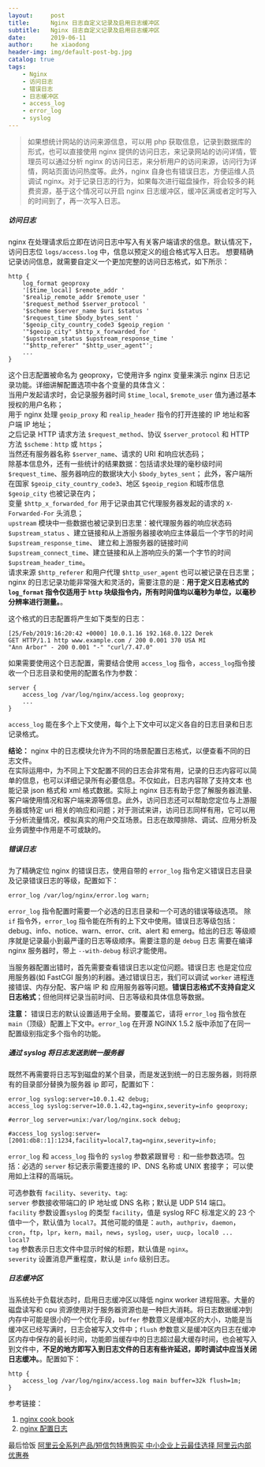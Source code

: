 ```yaml
---
layout:     post
title:      Nginx 日志自定义记录及启用日志缓冲区
subtitle:   Nginx 日志自定义记录及启用日志缓冲区
date:       2019-06-11
author:     he xiaodong
header-img: img/default-post-bg.jpg
catalog: true
tags:
    - Nginx
    - 访问日志
    - 错误日志
    - 日志缓冲区
    - access_log
    - error_log
    - syslog
---
```


> 如果想统计网站的访问来源信息，可以用 php 获取信息，记录到数据库的形式，也可以直接使用 nginx 提供的访问日志，来记录网站的访问详情，管理员可以通过分析 nginx 的访问日志，来分析用户的访问来源，访问行为详情，网站页面访问热度等。此外，nginx 自身也有错误日志，方便运维人员调试 nginx。对于记录日志的行为，如果每次进行磁盘操作，将会较多的耗费资源，基于这个情况可以开启 nginx 日志缓冲区，缓冲区满或者定时写入的时间到了，再一次写入日志。

##### 访问日志
nginx 在处理请求后立即在访问日志中写入有关客户端请求的信息。默认情况下，访问日志位 `logs/access.log` 中，信息以预定义的组合格式写入日志。
想要精确记录访问信息，就需要自定义一个更加完整的访问日志格式，如下所示：

```nginx
http {
    log_format geoproxy
    '[$time_local] $remote_addr '
    '$realip_remote_addr $remote_user '
    '$request_method $server_protocol '
    '$scheme $server_name $uri $status '
    '$request_time $body_bytes_sent '
    '$geoip_city_country_code3 $geoip_region '
    '"$geoip_city" $http_x_forwarded_for '
    '$upstream_status $upstream_response_time '
    '"$http_referer" "$http_user_agent"';
    ...
}
```
这个日志配置被命名为 geoproxy，它使用许多 nginx 变量来演示 nginx 日志记录功能。详细讲解配置选项中各个变量的具体含义：<br />
当用户发起请求时，会记录服务器时间 `$time_local`, `$remote_user` 值为通过基本授权的用户名称；<br />
用于 nginx 处理 `geoip_proxy` 和 `realip_header` 指令的打开连接的 IP 地址和客户端 IP 地址；<br />
之后记录 HTTP 请求方法 `$request_method`、协议 `$server_protocol` 和 HTTP 方法 `$scheme：http` 或 `https`；<br />
当然还有服务器名称 `$server_name`、请求的 URI 和响应状态码；<br />
除基本信息外，还有一些统计的结果数据：包括请求处理的毫秒级时间 `$request_time`、服务器响应的数据块大小 `$body_bytes_sent`；
此外，客户端所在国家 `$geoip_city_country_code3`、地区 `$geoip_region` 和城市信息 `$geoip_city` 也被记录在内；<br />
变量 `$http_x_forwarded_for` 用于记录由其它代理服务器发起的请求的 `X-Forwarded-For` 头消息；<br />
`upstream` 模块中一些数据也被记录到日志里：被代理服务器的响应状态码 `$upstream_status` 、建立链接和从上游服务器接收响应主体最后一个字节的时间 `$upstream_response_time`、 建立和上游服务器的链接时间 `$upstream_connect_time`、建立链接和从上游响应头的第一个字节的时间 `$upstream_header_time`。 <br />
请求来源 `$http_referer` 和用户代理 `$http_user_agent` 也可以被记录在日志里；<br />
nginx 的日志记录功能非常强大和灵活的，需要注意的是：**用于定义日志格式的 `log_format` 指令仅适用于 `http` 块级指令内，所有时间值均以毫秒为单位，以毫秒分辨率进行测量。**。

这个格式的日志配置将产生如下类型的日志：
```nginx
[25/Feb/2019:16:20:42 +0000] 10.0.1.16 192.168.0.122 Derek
GET HTTP/1.1 http www.example.com / 200 0.001 370 USA MI
"Ann Arbor" - 200 0.001 "-" "curl/7.47.0"
```
如果需要使用这个日志配置，需要结合使用 `access_log` 指令，`access_log`指令接收一个日志目录和使用的配置名作为参数：

```nginx
server {
    access_log /var/log/nginx/access.log geoproxy;
    ...
}
```
`access_log` 能在多个上下文使用，每个上下文中可以定义各自的日志目录和日志记录格式。

**结论：** nginx 中的日志模块允许为不同的场景配置日志格式，以便查看不同的日志文件。<br />
在实际运用中，为不同上下文配置不同的日志会非常有用，记录的日志内容可以简单的信息，也可以详细记录所有必要信息。不仅如此，日志内容除了支持文本
也能记录 json 格式和 xml 格式数据。实际上 nginx 日志有助于您了解服务器流量、客户端使用情况和客户端来源等信息。此外，访问日志还可以帮助您定位与上游服务器或特定 uri 相关的响应和问题；对于测试来讲，访问日志同样有用，它可以用于分析流量情况，模拟真实的用户交互场景。日志在故障排除、调试、应用分析及业务调整中作用是不可或缺的。

##### 错误日志
为了精确定位 nginx 的错误日志，使用自带的 `error_log` 指令定义错误日志目录及记录错误日志的等级，配置如下：
```nginx
error_log /var/log/nginx/error.log warn;
```
`error_log` 指令配置时需要一个必选的日志目录和一个可选的错误等级选项。
除 `if` 指令外，`error_log` 指令能在所有的上下文中使用。错误日志等级包括：
debug、info、notice、warn、error、crit、alert 和 emerg。给出的日志
等级顺序就是记录最小到最严谨的日志等级顺序。需要注意的是 `debug` 日志
需要在编译 nginx 服务器时，带上 `--with-debug` 标识才能使用。

当服务器配置出错时，首先需要查看错误日志以定位问题。错误日志
也是定位应用服务器(如 FastCGI 服务)的利器。通过错误日志，我们可以调试 `worker` 进程连接错误、内存分配、客户端 IP 和 应用服务器等问题。**错误日志格式不支持自定义日志格式**；但他同样记录当前时间、日志等级和具体信息等数据。

**注意：** 错误日志的默认设置适用于全局。要覆盖它，请将 `error_log` 指令放在 `main`（顶级）配置上下文中。`error_log` 在开源 NGINX 1.5.2 版中添加了在同一配置级别指定多个指令的功能。

##### 通过 syslog 将日志发送到统一服务器
既然不再需要将日志写到磁盘的某个目录，而是发送到统一的日志服务器，则将原有的目录部分替换为服务器 ip 即可，配置如下：
```nginx
error_log syslog:server=10.0.1.42 debug;
access_log syslog:server=10.0.1.42,tag=nginx,severity=info geoproxy;

#error_log server=unix:/var/log/nginx.sock debug;

#access_log syslog:server=[2001:db8::1]:1234,facility=local7,tag=nginx,severity=info;
```
`error_log` 和 `access_log` 指令的 `syslog` 参数紧跟冒号 `:` 和一些参数选项。包括：必选的 `server` 标记表示需要连接的 IP、DNS 名称或 UNIX 套接字；
可以使用如上注释的高端玩。

可选参数有 `facility`、`severity`、`tag`: <br />
`server` 参数接收带端口的 IP 地址或 DNS 名称；默认是 UDP 514 端口。<br />
`facility` 参数设置`syslog` 的类型 `facility`，值是 syslog RFC 标准定义的 23 个值中一个，默认值为 `local7`。其他可能的值是：`auth`，`authpriv`，`daemon`，`cron`，`ftp`，`lpr`，`kern`，`mail`，`news`，`syslog`，`user`，`uucp`，`local0 ... local7`<br />
`tag` 参数表示日志文件中显示时候的标题，默认值是 `nginx`。<br />
`severity` 设置消息严重程度，默认是 `info` 级别日志。

##### 日志缓冲区
当系统处于负载状态时，启用日志缓冲区以降低 nginx worker 进程阻塞。大量的磁盘读写和 cpu 资源使用对于服务器资源也是一种巨大消耗。将日志数据缓冲到内存中可能是很小的一个优化手段，`buffer` 参数意义是缓冲区的大小，功能是当缓冲区已经写满时，日志会被写入文件中；`flush` 参数意义是缓冲区内日志在缓冲区内存中保存的最长时间，功能即当缓存中的日志超过最大缓存时间，也会被写入到文件中，**不足的地方即写入到日志文件的日志有些许延迟，即时调试中应当关闭日志缓冲。**。配置如下：
```nginx
http {
    access_log /var/log/nginx/access.log main buffer=32k flush=1m;
}
```

参考链接：
1. [nginx cook book](https://www.nginx.com/resources/library/complete-nginx-cookbook/)
2. [nginx 配置日志](https://docs.nginx.com/nginx/admin-guide/monitoring/logging/)


最后恰饭 [阿里云全系列产品/短信包特惠购买 中小企业上云最佳选择 阿里云内部优惠券](https://www.aliyun.com/minisite/goods?userCode=0amqgcs9)